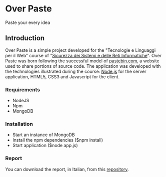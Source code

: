 # Over Paste
Paste your every idea

## Introduction
Over Paste is a simple project developed for the "Tecnologie e Linguaggi per il Web" course of "[Sicurezza dei Sistemi e delle Reti Informatiche](http://www.cosp.unimi.it/offerta_didattica/F68.htm)".
Over Paste was born following the successful model of [pastebin.com](https://pastebin.com), a website used to share portions of source code.
The application was developed with the technologies illustrated during the course: [Node.js](https://nodejs.org/it/) for the server application, HTML5, CSS3 and Javascript for the client.  

### Requirements

- NodeJS
- Npm
- MongoDB

### Installation

- Start an instance of MongoDB
- Install the npm dependencies ($npm install)
- Start application ($node app.js)

### Report
You can download the report, in Italian, from this [repository](https://github.com/drego85/OverPaste/blob/master/report/relazione.pdf).